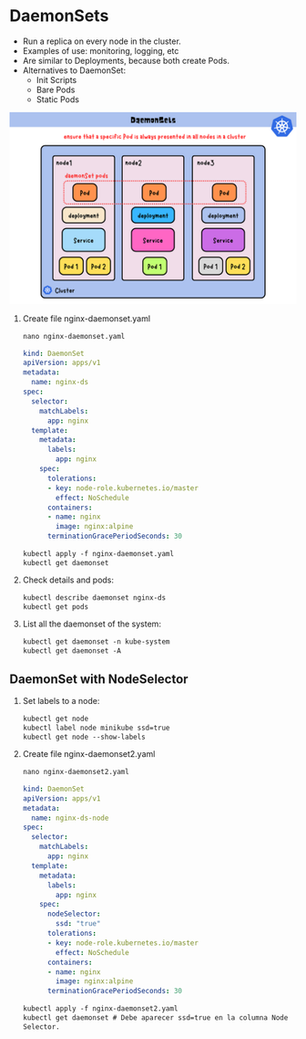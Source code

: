 # DaemonSets

- Run a replica on every node in the cluster.
- Examples of use: monitoring, logging, etc
- Are similar to Deployments, because both create Pods.
- Alternatives to DaemonSet:
  - Init Scripts
  - Bare Pods
  - Static Pods

![DaemonSets](../img/Daemonsets.png)

1. Create file nginx-daemonset.yaml

    ```console
    nano nginx-daemonset.yaml
    ```

    ```yaml
    kind: DaemonSet
    apiVersion: apps/v1
    metadata:
      name: nginx-ds
    spec:
      selector:
        matchLabels:
          app: nginx
      template:
        metadata:
          labels:
            app: nginx
        spec:
          tolerations:
          - key: node-role.kubernetes.io/master
            effect: NoSchedule
          containers:
          - name: nginx
            image: nginx:alpine
          terminationGracePeriodSeconds: 30
    ```

    ```console
    kubectl apply -f nginx-daemonset.yaml
    kubectl get daemonset
    ```

2. Check details and pods:

    ```console
    kubectl describe daemonset nginx-ds
    kubectl get pods
    ```

3. List all the daemonset of the system:

    ```console
    kubectl get daemonset -n kube-system
    kubectl get daemonset -A
    ```

## DaemonSet with NodeSelector

1. Set labels to a node:

    ```console
    kubectl get node
    kubectl label node minikube ssd=true
    kubectl get node --show-labels
    ```

2. Create file nginx-daemonset2.yaml

    ```console
    nano nginx-daemonset2.yaml
    ```

    ```yaml
    kind: DaemonSet
    apiVersion: apps/v1
    metadata:
      name: nginx-ds-node
    spec:
      selector:
        matchLabels:
          app: nginx
      template:
        metadata:
          labels:
            app: nginx
        spec:
          nodeSelector:
            ssd: "true"
          tolerations:
          - key: node-role.kubernetes.io/master
            effect: NoSchedule
          containers:
          - name: nginx
            image: nginx:alpine
          terminationGracePeriodSeconds: 30
    ```

    ```console
    kubectl apply -f nginx-daemonset2.yaml
    kubectl get daemonset # Debe aparecer ssd=true en la columna Node Selector.
    ```

